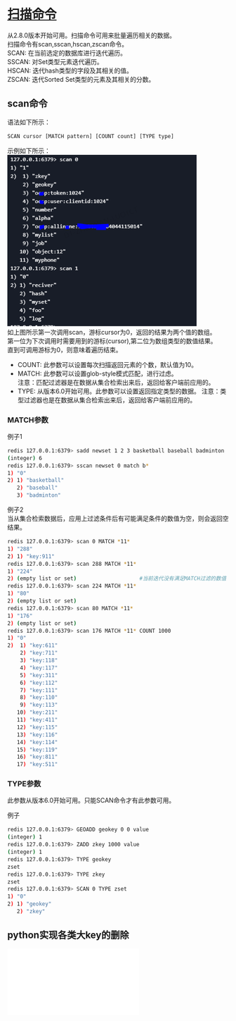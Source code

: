 # [扫描命令](https://redis.io/commands/scan)

从2.8.0版本开始可用。扫描命令可用来批量遍历相关的数据。  
扫描命令有scan,sscan,hscan,zscan命令。  
SCAN: 在当前选定的数据库进行迭代遍历。  
SSCAN: 对Set类型元素迭代遍历。  
HSCAN: 迭代hash类型的字段及其相关的值。  
ZSCAN: 迭代Sorted Set类型的元素及其相关的分数。  

## scan命令

语法如下所示：

```bash
SCAN cursor [MATCH pattern] [COUNT count] [TYPE type]
```

示例如下所示：
![scan用法](/imgs/dbs/redis/redis-scan1.PNG)  
如上图所示第一次调用scan，游标cursor为0，返回的结果为两个值的数组。  
第一位为下次调用时需要用到的游标(cursor),第二位为数组类型的数值结果。  
直到可调用游标为0，则意味着遍历结束。  

* COUNT: 此参数可以设置每次扫描返回元素的个数，默认值为10。
* MATCH: 此参数可以设置glob-style模式匹配，进行过虑。  
  注意：匹配过滤器是在数据从集合检索出来后，返回给客户端前应用的。
* TYPE: 从版本6.0开始可用。此参数可以设置返回指定类型的数据。
  注意：类型过滤器也是在数据从集合检索出来后，返回给客户端前应用的。

### MATCH参数

例子1

```bash
redis 127.0.0.1:6379> sadd newset 1 2 3 basketball baseball badminton
(integer) 6
redis 127.0.0.1:6379> sscan newset 0 match b*
1) "0"
2) 1) "basketball"
   2) "baseball"
   3) "badminton"
```

例子2  
当从集合检索数据后，应用上过滤条件后有可能满足条件的数值为空，则会返回空结果。

```bash
redis 127.0.0.1:6379> scan 0 MATCH *11*
1) "288"
2) 1) "key:911"
redis 127.0.0.1:6379> scan 288 MATCH *11*
1) "224"
2) (empty list or set)                    #当前迭代没有满足MATCH过滤的数值
redis 127.0.0.1:6379> scan 224 MATCH *11*
1) "80"
2) (empty list or set)
redis 127.0.0.1:6379> scan 80 MATCH *11*
1) "176"
2) (empty list or set)
redis 127.0.0.1:6379> scan 176 MATCH *11* COUNT 1000
1) "0"
2)  1) "key:611"
    2) "key:711"
    3) "key:118"
    4) "key:117"
    5) "key:311"
    6) "key:112"
    7) "key:111"
    8) "key:110"
    9) "key:113"
   10) "key:211"
   11) "key:411"
   12) "key:115"
   13) "key:116"
   14) "key:114"
   15) "key:119"
   16) "key:811"
   17) "key:511"
```

### TYPE参数

此参数从版本6.0开始可用。只能SCAN命令才有此参数可用。

例子

```bash
redis 127.0.0.1:6379> GEOADD geokey 0 0 value
(integer) 1
redis 127.0.0.1:6379> ZADD zkey 1000 value
(integer) 1
redis 127.0.0.1:6379> TYPE geokey
zset
redis 127.0.0.1:6379> TYPE zkey
zset
redis 127.0.0.1:6379> SCAN 0 TYPE zset
1) "0"
2) 1) "geokey"
   2) "zkey"
```

## python实现各类大key的删除

![python实现批量删除大数据的key](/imgs/dbs/redis/redis_del_large_key.py)